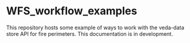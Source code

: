# WFS_workflow_examples
This repository hosts some example of ways to work with the veda-data store API for fire perimeters. This documentation is in development. 
